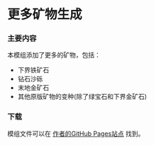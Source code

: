 # 更多矿物生成

### 主要内容
 本模组添加了更多的矿物，包括：
 - 下界铁矿石
 - 钻石沙砾
 - 末地金矿石
 - 其他原版矿物的变种\(除了绿宝石和下界金矿石\)

### 下载
 模组文件可以在 [作者的GitHub Pages站点](https://asablock.github.io/mods/ore-generation-plus.html) 找到。